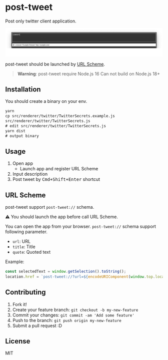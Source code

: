 # post-tweet

Post only twitter client application.

![Image](docs/screenshot.png)

post-tweet should be launched by [URL Scheme](https://github.com/azu/post-tweet#url-scheme).

> **Warning**:
> post-tweet require Node.js 16
> Can not build on Node.js 18+

## Installation

You should create a binary on your env.

    yarn
    cp src/renderer/twitter/TwitterSecrets.example.js src/renderer/twitter/TwitterSecrets.js
    # edit src/renderer/twitter/TwitterSecrets.js
    yarn dist
    # output binary

## Usage

1. Open app
    - Launch app and register URL Scheme
2. Input description
3. Post tweet by <kbd>Cmd+Shift+Enter</kbd> shortcut

## URL Scheme

post-tweet support `post-tweet://` schema.

:warning: You should launch the app before call URL Scheme.

You can open the app from your browser.
 `post-tweet://` schema support following parameter.

- `url`: URL
- `title`: Title
- `quote`: Quoted text

Example:

```js
const selectedText = window.getSelection().toString();
location.href = `post-tweet://?url=${encodeURIComponent(window.top.location.href)}&title=${encodeURIComponent(window.top.document.title)}&quote=${encodeURIComponent(selectedText)}`
```
## Contributing

1. Fork it!
2. Create your feature branch: `git checkout -b my-new-feature`
3. Commit your changes: `git commit -am 'Add some feature'`
4. Push to the branch: `git push origin my-new-feature`
5. Submit a pull request :D

## License

MIT
